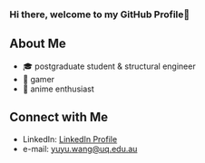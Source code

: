 ### Hi there, welcome to my GitHub Profile👋

## About Me
- :mortar_board: postgraduate student & structural engineer
- :space_invader: gamer
- :ghost: anime enthusiast

## Connect with Me
- LinkedIn: [LinkedIn Profile](linkedin.com/in/yuyu-wang-92aa25266)
- e-mail: [yuyu.wang@uq.edu.au](mailto:yuyu.wang@uq.edu.au)
<!--
**wyy0990/wyy0990** is a ✨ _special_ ✨ repository because its `README.md` (this file) appears on your GitHub profile.

Here are some ideas to get you started:

- 🔭 I’m currently working on ...
- 🌱 I’m currently learning ...
- 👯 I’m looking to collaborate on ...
- 🤔 I’m looking for help with ...
- 💬 Ask me about ...
- 📫 How to reach me: ...
- 😄 Pronouns: ...
- ⚡ Fun fact: ...
-->
